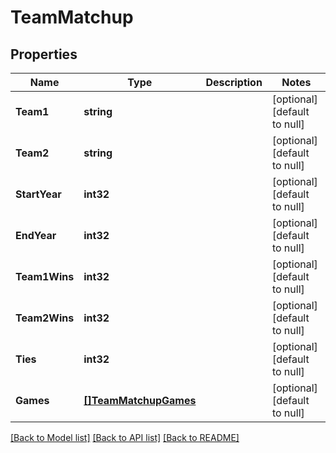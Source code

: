 # TeamMatchup

## Properties
Name | Type | Description | Notes
------------ | ------------- | ------------- | -------------
**Team1** | **string** |  | [optional] [default to null]
**Team2** | **string** |  | [optional] [default to null]
**StartYear** | **int32** |  | [optional] [default to null]
**EndYear** | **int32** |  | [optional] [default to null]
**Team1Wins** | **int32** |  | [optional] [default to null]
**Team2Wins** | **int32** |  | [optional] [default to null]
**Ties** | **int32** |  | [optional] [default to null]
**Games** | [**[]TeamMatchupGames**](TeamMatchup_games.md) |  | [optional] [default to null]

[[Back to Model list]](../README.md#documentation-for-models) [[Back to API list]](../README.md#documentation-for-api-endpoints) [[Back to README]](../README.md)

